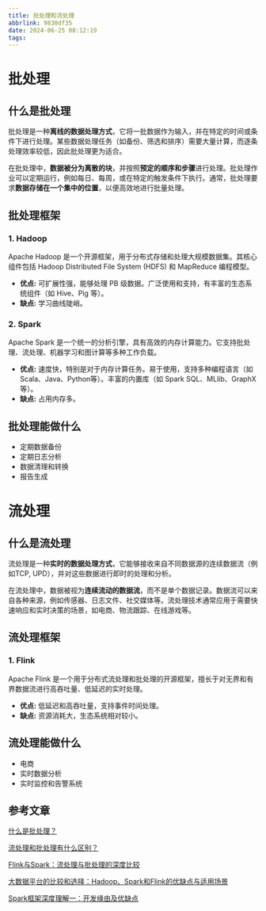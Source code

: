 ```yaml
---
title: 批处理和流处理
abbrlink: 9830df35
date: 2024-06-25 08:12:19
tags:
---
```

# 批处理
## 什么是批处理
批处理是一种**离线的数据处理方式**，它将一批数据作为输入，并在特定的时间或条件下进行处理。某些数据处理任务（如备份、筛选和排序）需要大量计算，而逐条处理效率较低，因此批处理更为适合。

在批处理中，**数据被分为离散的块**，并按照**预定的顺序和步骤**进行处理。批处理作业可以定期运行，例如每日、每周，或在特定的触发条件下执行。通常，批处理要求**数据存储在一个集中的位置**，以便高效地进行批量处理。

## 批处理框架
### 1. Hadoop
Apache Hadoop 是一个开源框架，用于分布式存储和处理大规模数据集。其核心组件包括 Hadoop Distributed File System (HDFS) 和 MapReduce 编程模型。
- **优点:** 可扩展性强，能够处理 PB 级数据。广泛使用和支持，有丰富的生态系统组件（如 Hive、Pig 等）。
- **缺点:** 学习曲线陡峭。
### 2. Spark
Apache Spark 是一个统一的分析引擎，具有高效的内存计算能力。它支持批处理、流处理、机器学习和图计算等多种工作负载。
- **优点:** 速度快，特别是对于内存计算任务。易于使用，支持多种编程语言（如 Scala、Java、Python等）。丰富的内置库（如 Spark SQL、MLlib、GraphX 等）。
- **缺点:** 占用内存多。

## 批处理能做什么
- 定期数据备份
- 定期日志分析
- 数据清理和转换
- 报告生成

# 流处理
## 什么是流处理
流处理是一种**实时的数据处理方式**，它能够接收来自不同数据源的连续数据流（例如TCP, UPD），并对这些数据进行即时的处理和分析。

在流处理中，数据被视为**连续流动的数据流**，而不是单个数据记录。数据流可以来自各种来源，例如传感器、日志文件、社交媒体等。流处理技术通常应用于需要快速响应和实时决策的场景，如电商、物流跟踪、在线游戏等。

## 流处理框架
### 1. Flink
Apache Flink 是一个用于分布式流处理和批处理的开源框架，擅长于对无界和有界数据流进行高吞吐量、低延迟的实时处理。

- **优点:** 低延迟和高吞吐量，支持事件时间处理。
- **缺点:** 资源消耗大，生态系统相对较小。

## 流处理能做什么
- 电商
- 实时数据分析
- 实时监控和告警系统

## 参考文章
[什么是批处理？](https://aws.amazon.com/cn/what-is/batch-processing/)

[流处理和批处理有什么区别？](https://www.transwarp.cn/bd/1121)

[Flink与Spark：流处理与批处理的深度比较](https://cloud.baidu.com/article/2877295)

[大数据平台的比较和选择：Hadoop、Spark和Flink的优缺点与适用场景](https://cloud.tencent.com/developer/article/2385402)

[Spark框架深度理解一：开发缘由及优缺点](https://juejin.cn/post/7124856419290972197)
